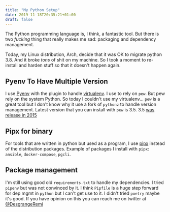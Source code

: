 ```yaml
---
title: "My Python Setup"
date: 2019-11-18T20:35:21+01:00
draft: false
---
```


The Python programming language is, I think, a fantastic tool. But there is two *fucking* thing that really makes me sad: packaging and dependency management.

Today, my Linux distribution, Arch, decide that it was OK to migrate python 3.8. And it broke *tons* of shit on my machine. So I took a moment to re-install and harden stuff so that it doesn't happen again.

## Pyenv To Have Multiple Version

I use [Pyenv](https://github.com/pyenv/pyenv) with the plugin to handle [virtualenv](https://github.com/pyenv/pyenv-virtualenv). I use to rely on `pew`. But pew rely on the system Python. So today I couldn't use my virtualenv... `pew` is a great tool but I don't know why it use a fork of `pythonz` to handle version management. Latest version that you can install with `pew` is 3.5. 3.5 [was release in 2015](https://www.python.org/downloads/release/python-350/)


## Pipx for binary

For tools that are written in python but used as a program, I use [pipx](https://github.com/pipxproject/pipx) instead of the distribution packages. Example of packages I install with `pipx`: `ansible`, `docker-compose`, `pgcli`.

## Package management

I'm still using good old `requirements.txt` to handle my dependencies. I tried `pipenv` but was not convinced by it. I think `Pipfile` is a huge step forward for dep mgmt in `python` but I can't get use to it. I didn't tried `poetry` maybe it's good.
If you have opinion on this you can reach me on twitter at [@DesgrangeRemi](https://twitter.com/DesgrangeRemi)





